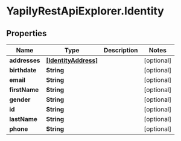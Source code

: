 # YapilyRestApiExplorer.Identity

## Properties
Name | Type | Description | Notes
------------ | ------------- | ------------- | -------------
**addresses** | [**[IdentityAddress]**](IdentityAddress.md) |  | [optional] 
**birthdate** | **String** |  | [optional] 
**email** | **String** |  | [optional] 
**firstName** | **String** |  | [optional] 
**gender** | **String** |  | [optional] 
**id** | **String** |  | [optional] 
**lastName** | **String** |  | [optional] 
**phone** | **String** |  | [optional] 


